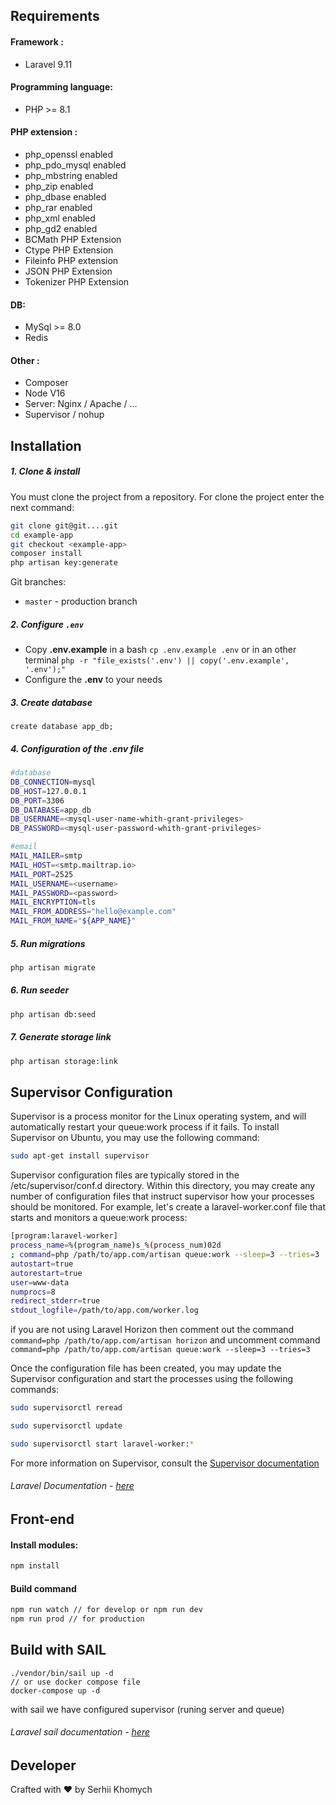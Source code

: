 ## Requirements

#### Framework :
- Laravel 9.11
#### Programming language:
- PHP >= 8.1
#### PHP extension :
- php_openssl enabled
- php_pdo_mysql enabled
- php_mbstring enabled
- php_zip enabled
- php_dbase enabled
- php_rar enabled
- php_xml enabled
- php_gd2 enabled
- BCMath PHP Extension
- Ctype PHP Extension
- Fileinfo PHP extension
- JSON PHP Extension
- Tokenizer PHP Extension
#### DB:
- MySql >= 8.0
- Redis
#### Other :
* Composer
* Node V16
* Server: Nginx / Apache / ...
* Supervisor / nohup

## Installation
##### 1. Clone & install
You must clone the project from a repository. For clone the project enter the next command:
```bash
git clone git@git....git
cd example-app
git checkout <example-app>
composer install
php artisan key:generate
```
Git branches:
* `master` - production branch


##### 2. Configure `.env`

* Copy **.env.example** in a bash `cp .env.example .env` or in an other terminal `php -r "file_exists('.env') || copy('.env.example', '.env');"`
* Configure the **.env** to your needs


##### 3. Create database
```mysql
create database app_db;
```

##### 4. Configuration of the .env file
```bash
#database
DB_CONNECTION=mysql
DB_HOST=127.0.0.1
DB_PORT=3306
DB_DATABASE=app_db
DB_USERNAME=<mysql-user-name-whith-grant-privileges>
DB_PASSWORD=<mysql-user-password-whith-grant-privileges>

#email
MAIL_MAILER=smtp
MAIL_HOST=<smtp.mailtrap.io>
MAIL_PORT=2525
MAIL_USERNAME=<username>
MAIL_PASSWORD=<password>
MAIL_ENCRYPTION=tls
MAIL_FROM_ADDRESS="hello@example.com"
MAIL_FROM_NAME="${APP_NAME}"
```

##### 5. Run migrations 
```bash
php artisan migrate
```

##### 6. Run seeder 
```bash
php artisan db:seed
```

##### 7. Generate storage link 
```bash
php artisan storage:link
```

## Supervisor Configuration
Supervisor is a process monitor for the Linux operating system, and will automatically restart your  queue:work process if it fails. To install Supervisor on Ubuntu, you may use the following command:
```bash
sudo apt-get install supervisor
```
Supervisor configuration files are typically stored in the /etc/supervisor/conf.d directory. Within this directory, you may create any number of configuration files that instruct supervisor how your processes should be monitored. For example, let's create a laravel-worker.conf file that starts and monitors a  queue:work process:
```bash
[program:laravel-worker]
process_name=%(program_name)s_%(process_num)02d
; command=php /path/to/app.com/artisan queue:work --sleep=3 --tries=3
autostart=true
autorestart=true
user=www-data
numprocs=8
redirect_stderr=true
stdout_logfile=/path/to/app.com/worker.log
```
if you are not using Laravel Horizon then comment out the command `command=php /path/to/app.com/artisan horizon` and uncomment command `command=php /path/to/app.com/artisan queue:work --sleep=3 --tries=3`


Once the configuration file has been created, you may update the Supervisor configuration and start the processes using the following commands:

```bash
sudo supervisorctl reread

sudo supervisorctl update

sudo supervisorctl start laravel-worker:*
```
For more information on Supervisor, consult the [Supervisor documentation](http://supervisord.org/index.html)

###### Laravel Documentation - [here](https://laravel.com/docs/9.x/)

## Front-end

#### Install modules:

```bash
npm install
```

#### Build command
```bash
npm run watch // for develop or npm run dev
npm run prod // for production
```

## Build with SAIL

```bush
./vendor/bin/sail up -d
// or use docker compose file
docker-compose up -d 
```
with sail we have configured supervisor (runing server and queue)
###### Laravel sail documentation - [here](https://laravel.com/docs/9.x/sail)


## Developer
Crafted with ♥ by Serhii Khomych
